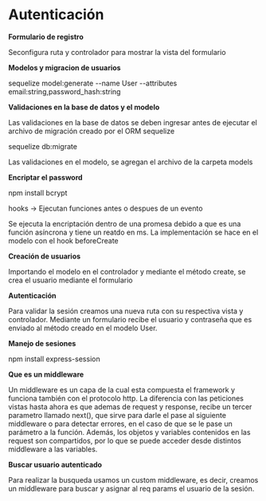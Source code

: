 # Autenticación

**Formulario de registro**

Seconfigura ruta y controlador para mostrar la vista del formulario


**Modelos y migracion de usuarios**

sequelize model:generate --name User --attributes email:string,password_hash:string

**Validaciones en la base de datos y el modelo**

Las validaciones en la base de datos se deben ingresar antes de ejecutar el archivo de migración creado por el ORM sequelize

sequelize db:migrate

Las validaciones en el modelo, se agregan el archivo de la carpeta models

**Encriptar el password**

npm install bcrypt

hooks -> Ejecutan funciones antes o despues de un evento

Se ejecuta la encriptación dentro de una promesa debido a que es una función asíncrona y tiene un reatdo en ms. La implementación se hace en el modelo con el hook beforeCreate 

**Creación de usuarios**

Importando el modelo en el controlador y mediante el método create, se crea el usuario mediante el formulario 

**Autenticación**

Para validar la sesión creamos una nueva ruta con su respectiva vista y controlador. Mediante un formulario recibe el usuario y contraseña que es enviado al método creado en el modelo User.

**Manejo de sesiones**

npm install express-session

**Que es un middleware**

Un middleware es un capa de la cual esta compuesta el framework y funciona también con el protocolo http. La diferencia con las peticiones vistas hasta ahora es que ademas de request y response, recibe un tercer parametro llamado next(), que sirve para darle el pase al siguiente middleware o para detectar errores, en el caso de que se le pase un parámetro a la función. Además, los objetos y variables contenidos en las request son compartidos, por lo que se puede acceder desde distintos middleware a las variables.

**Buscar usuario autenticado**

Para realizar la busqueda usamos un custom middleware, es decir, creamos un middleware para buscar y asignar al req params el usuario de la sesión.